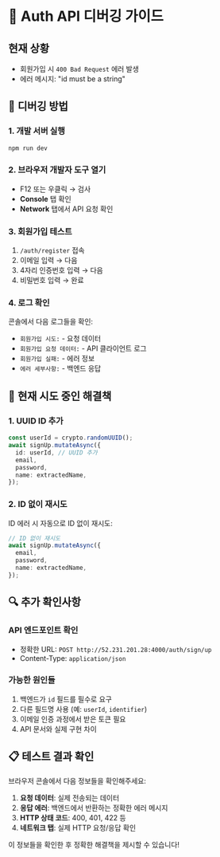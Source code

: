 # 🔧 Auth API 디버깅 가이드

## 현재 상황

- 회원가입 시 `400 Bad Request` 에러 발생
- 에러 메시지: "id must be a string"

## 🧪 디버깅 방법

### 1. 개발 서버 실행

```bash
npm run dev
```

### 2. 브라우저 개발자 도구 열기

- F12 또는 우클릭 → 검사
- **Console** 탭 확인
- **Network** 탭에서 API 요청 확인

### 3. 회원가입 테스트

1. `/auth/register` 접속
2. 이메일 입력 → 다음
3. 4자리 인증번호 입력 → 다음
4. 비밀번호 입력 → 완료

### 4. 로그 확인

콘솔에서 다음 로그들을 확인:

- `회원가입 시도:` - 요청 데이터
- `회원가입 요청 데이터:` - API 클라이언트 로그
- `회원가입 실패:` - 에러 정보
- `에러 세부사항:` - 백엔드 응답

## 🔄 현재 시도 중인 해결책

### 1. UUID ID 추가

```typescript
const userId = crypto.randomUUID();
await signUp.mutateAsync({
  id: userId, // UUID 추가
  email,
  password,
  name: extractedName,
});
```

### 2. ID 없이 재시도

ID 에러 시 자동으로 ID 없이 재시도:

```typescript
// ID 없이 재시도
await signUp.mutateAsync({
  email,
  password,
  name: extractedName,
});
```

## 🔍 추가 확인사항

### API 엔드포인트 확인

- 정확한 URL: `POST http://52.231.201.28:4000/auth/sign/up`
- Content-Type: `application/json`

### 가능한 원인들

1. 백엔드가 `id` 필드를 필수로 요구
2. 다른 필드명 사용 (예: `userId`, `identifier`)
3. 이메일 인증 과정에서 받은 토큰 필요
4. API 문서와 실제 구현 차이

## 📋 테스트 결과 확인

브라우저 콘솔에서 다음 정보들을 확인해주세요:

1. **요청 데이터**: 실제 전송되는 데이터
2. **응답 에러**: 백엔드에서 반환하는 정확한 에러 메시지
3. **HTTP 상태 코드**: 400, 401, 422 등
4. **네트워크 탭**: 실제 HTTP 요청/응답 확인

이 정보들을 확인한 후 정확한 해결책을 제시할 수 있습니다!
